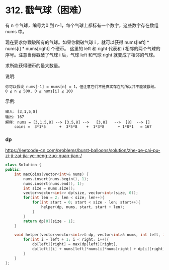 # 312. 戳气球（困难）
有 n 个气球，编号为0 到 n-1，每个气球上都标有一个数字，这些数字存在数组 nums 中。

现在要求你戳破所有的气球。如果你戳破气球 i ，就可以获得 nums[left] * nums[i] * nums[right] 个硬币。 这里的 left 和 right 代表和 i 相邻的两个气球的序号。注意当你戳破了气球 i 后，气球 left 和气球 right 就变成了相邻的气球。

求所能获得硬币的最大数量。

说明:

    你可以假设 nums[-1] = nums[n] = 1，但注意它们不是真实存在的所以并不能被戳破。
    0 ≤ n ≤ 500, 0 ≤ nums[i] ≤ 100

示例:

    输入: [3,1,5,8]
    输出: 167 
    解释: nums = [3,1,5,8] --> [3,5,8] -->   [3,8]   -->  [8]  --> []
        coins =  3*1*5      +  3*5*8    +  1*3*8      + 1*8*1   = 167

### dp
https://leetcode-cn.com/problems/burst-balloons/solution/zhe-ge-cai-pu-zi-ji-zai-jia-ye-neng-zuo-guan-jian-/
```c++
class Solution {
public:
    int maxCoins(vector<int>& nums) {
        nums.insert(nums.begin(), 1);
        nums.insert(nums.end(), 1);
        int size = nums.size();
        vector<vector<int>> dp(size, vector<int>(size, 0));
        for(int len = 2; len < size; len++){
            for(int start = 0; start < size - len; start++){
                helper(dp, nums, start, start + len);
            }
        }
        return dp[0][size - 1];
    }

    void helper(vector<vector<int>>& dp, vector<int>& nums, int left, int right){
        for(int i = left + 1; i < right; i++){
            dp[left][right] = max(dp[left][right],
            dp[left][i] + nums[left]*nums[i]*nums[right] + dp[i][right]);
        }
    }
};
```